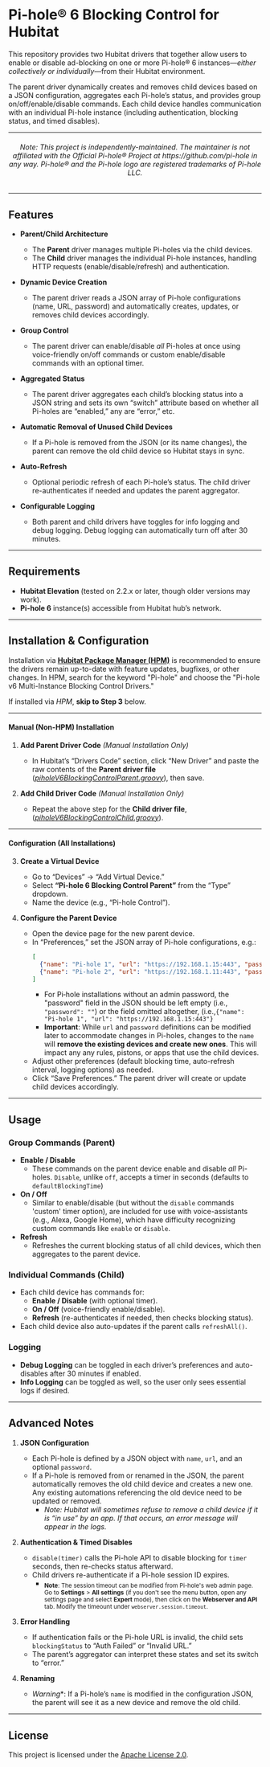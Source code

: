 # Pi-hole® 6 Blocking Control for Hubitat

This repository provides two Hubitat drivers that together allow users to enable or disable ad-blocking on one or more Pi-hole® 6 instances—*either collectively or individually*—from their Hubitat environment. 

The parent driver dynamically creates and removes child devices based on a JSON configuration, aggregates each Pi-hole’s status, and provides group on/off/enable/disable commands. Each child device handles communication with an individual Pi-hole instance (including authentication, blocking status, and timed disables).

---
  
<h6 align="center">Note: This project is independently-maintained. The maintainer is not affiliated with the Official Pi-hole® Project at https://github.com/pi-hole in any way. Pi-hole® and the Pi-hole logo are registered trademarks of Pi-hole LLC. </h6>

---

## Features

- **Parent/Child Architecture**  
  - The **Parent** driver manages multiple Pi-holes via the child devices.  
  - The **Child** driver manages the individual Pi-hole instances, handling HTTP requests (enable/disable/refresh) and authentication.

- **Dynamic Device Creation**  
  - The parent driver reads a JSON array of Pi-hole configurations (name, URL, password) and automatically creates, updates, or removes child devices accordingly.

- **Group Control**  
  - The parent driver can enable/disable *all* Pi-holes at once using voice-friendly on/off commands or custom enable/disable commands with an optional timer.

- **Aggregated Status**  
  - The parent driver aggregates each child’s blocking status into a JSON string and sets its own “switch” attribute based on whether all Pi-holes are “enabled,” any are “error,” etc.

- **Automatic Removal of Unused Child Devices**  
  - If a Pi-hole is removed from the JSON (or its name changes), the parent can remove the old child device so Hubitat stays in sync.

- **Auto-Refresh**  
  - Optional periodic refresh of each Pi-hole’s status. The child driver re-authenticates if needed and updates the parent aggregator.

- **Configurable Logging**  
  - Both parent and child drivers have toggles for info logging and debug logging. Debug logging can automatically turn off after 30 minutes.

---

## Requirements

- **Hubitat Elevation** (tested on 2.2.x or later, though older versions may work).  
- **Pi-hole 6** instance(s) accessible from Hubitat hub’s network.

---

## Installation & Configuration

Installation via [**Hubitat Package Manager (HPM)**](https://hubitatpackagemanager.hubitatcommunity.com/installing.html) is recommended to ensure the drivers remain up-to-date with feature updates, bugfixes, or other changes. In HPM, search for the keyword "Pi-hole" and choose the "Pi-hole v6 Multi-Instance Blocking Control Drivers."

If installed via *HPM*, **skip to Step 3** below.    

---

<h4>Manual (Non-HPM) Installation</h4>

1. **Add Parent Driver Code**  *(Manual Installation Only)*
   - In Hubitat’s “Drivers Code” section, click “New Driver” and paste the raw contents of the **Parent driver file** ([*piholeV6BlockingControlParent.groovy*](https://raw.githubusercontent.com/TheMegamind/Hubitat/main/piholeV6BlockingControl/piholeV6BlockingControlParent.groovy)), then save.

2. **Add Child Driver Code**  *(Manual Installation Only)*
   - Repeat the above step for the **Child driver file**,  ([*piholeV6BlockingControlChild.groovy*](https://raw.githubusercontent.com/TheMegamind/Hubitat/main//piholeV6BlockingControl/piholeV6BlockingControlChild.groovy)).

---

<h4>Configuration (All Installations)</h4>

3. **Create a Virtual Device**  
   - Go to “Devices” → “Add Virtual Device.”  
   - Select **“Pi-hole 6 Blocking Control Parent”** from the “Type” dropdown.  
   - Name the device (e.g., “Pi-hole Control”).

4. **Configure the Parent Device**  
   - Open the device page for the new parent device.  
   - In “Preferences,” set the JSON array of Pi-hole configurations, e.g.:
     ```json
     [
       {"name": "Pi-hole 1", "url": "https://192.168.1.15:443", "password": "pass1"},
       {"name": "Pi-hole 2", "url": "https://192.168.1.11:443", "password": "pass2"}
     ]
     ```
     - For Pi‑hole installations without an admin password, the "password" field in the JSON should be left empty (i.e., `"password": ""`) or the field omitted altogether, (i.e.,`{"name": "Pi-hole 1", "url": "https://192.168.1.15:443"}`
     - **Important**: While `url` and `password` definitions can be modified later to accommodate changes in Pi-holes, changes to the `name` will **remove the existing devices and create new ones**. This will impact any any rules, pistons, or apps that use the child devices. 
   - Adjust other preferences (default blocking time, auto-refresh interval, logging options) as needed.  
   - Click “Save Preferences.” The parent driver will create or update child devices accordingly.

---

## Usage

### Group Commands (Parent)

- **Enable / Disable**  
  - These commands on the parent device enable and disable *all* Pi-holes. `Disable`, unlike `off`, accepts a timer in seconds (defaults to `defaultBlockingTime`)
- **On / Off**
  - Similar to enable/disable (but without the `disable` commands 'custom' timer option), are included for use with voice-assistants (e.g., Alexa, Google Home), which have difficulty recognizing custom commands like `enable` or `disable`. 
- **Refresh**  
  - Refreshes the current blocking status of all child devices, which then aggregates to the parent device.

### Individual Commands (Child)

- Each child device has commands for:
  - **Enable / Disable** (with optional timer).  
  - **On / Off** (voice-friendly enable/disable).  
  - **Refresh** (re-authenticates if needed, then checks blocking status).  
- Each child device also auto-updates if the parent calls `refreshAll()`.

### Logging

- **Debug Logging** can be toggled in each driver’s preferences and auto-disables after 30 minutes if enabled.  
- **Info Logging** can be toggled as well, so the user only sees essential logs if desired.

---

## Advanced Notes

1. **JSON Configuration**  
   - Each Pi-hole is defined by a JSON object with `name`, `url`, and an optional `password`.  
   - If a Pi-hole is removed from or renamed in the JSON, the parent automatically removes the old child device and creates a new one. Any existing automations referencing the old device need to be updated or removed.
     - *Note: Hubitat will sometimes refuse to remove a child device if it is “in use” by an app. If that occurs, an error message will appear in the logs.*

2. **Authentication & Timed Disables**  
   - `disable(timer)` calls the Pi-hole API to disable blocking for `timer` seconds, then re-checks status afterward.
   - Child drivers re-authenticate if a Pi-hole session ID expires.  
     - <sub>**Note**: The session timeout can be modified from Pi-hole's web admin page. Go to **Settings** > **All settings** (if you don't see the menu button, open any settings page and select **Expert** mode), then click on the **Webserver and API** tab. Modify the timeount under `webserver.session.timeout`.</sub>


3. **Error Handling**  
   - If authentication fails or the Pi-hole URL is invalid, the child sets `blockingStatus` to “Auth Failed” or “Invalid URL.”  
   - The parent’s aggregator can interpret these states and set its switch to “error.”

4. **Renaming**  
   - *Warning**: If a Pi-hole’s `name` is modified in the configuration JSON, the parent will see it as a new device and remove the old child.

---

## License

This project is licensed under the [Apache License 2.0](http://www.apache.org/licenses/LICENSE-2.0).
